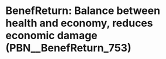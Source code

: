 # BenefReturn: __Balance between health and economy, reduces economic damage__ (PBN__BenefReturn_753)

